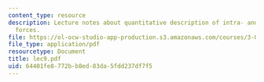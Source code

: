 ```yaml
---
content_type: resource
description: Lecture notes about quantitative description of intra- and intermolecular
  forces.
file: https://ol-ocw-studio-app-production.s3.amazonaws.com/courses/3-052-nanomechanics-of-materials-and-biomaterials-spring-2007/64401fe8772bb8ed83da5fdd237df7f5_lec9.pdf
file_type: application/pdf
resourcetype: Document
title: lec9.pdf
uid: 64401fe8-772b-b8ed-83da-5fdd237df7f5
---
```

